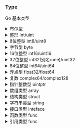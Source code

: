 
### Type
Go 基本类型
<details>
<summary>布尔型</summary>

```go
var b bool
b  = true
fmt.Printf("b is of type %t\n", b)
e := bool(true)
fmt.Printf("e is of type %t\n", e)
```

- 长度：1字节
- 取值范围：true/false
- 只能使用true/false值，不能使用数字代替布尔值

</details>

<details>
<summary>整形 int/uint</summary>

```go
package main
import "fmt"
func main() {
  // n 是一个长度为 10 的数组
  var n [10]int 
  var i,j int

  /* 为数组 n 初始化元素 */         
  for i = 0; i < 10; i++ {
    n[i] = i + 100 /* 设置元素为 i + 100 */
  }

  /* 输出每个数组元素的值 */
  for j = 0; j < 10; j++ {
    fmt.Printf("Element[%d] = %d\n", j, n[j] )
  }
}
```

- int/uint
- 根据平台可能为32/64位

</details>

<details>
<summary>8位整型 int8/uint8</summary>

```go
u8 := []uint8{98, 99}

a := byte(255)  //11111111 这是byte的极限， 因为 a := byte(256)//越界报错， 0~255正好256个数，不能再高了
b := uint8(255) //11111111 这是uint8的极限，因为 c := uint8(256)//越界报错，0~255正好256个数，不能再高了
c := int8(127)  //01111111 这是int8的极限， 因为 b := int8(128)//越界报错， 0~127正好128个数，所以int8的极限只是256的一半
d := int8(a)    //11111111 打印出来则是-0000001，int8(128)、int8(255)、int8(byte(255))都报错越界，因为int极限是127，但是却可以写：int8(a)，第一位拿来当符号了
e := int8(c)    //01111111 打印出来还是01111111
fmt.Printf("%08b %d \n", a, a)
fmt.Printf("%08b %d \n", b, b)
fmt.Printf("%08b %d \n", c, c)
fmt.Printf("%08b %d \n", d, d)
fmt.Printf("%08b %d \n", e, e)
```

- int8/uint8
- 长度：1 字节
- 取值范围：-128~127/0~255

</details>

<details>
<summary>字节型 byte</summary>

```go
// 这里不能写成 b := []byte{"Golang"}，这里是利用类型转换。
b := []byte("Golang")
c := []byte("go")
d := []byte("Go")
println(b,c,d)
```

- byte(uint8别名)

**基本处理函数**

- `Contains()` 返回是否包含子切片
- `Count()` 子切片非重叠实例的数量
- `Map()` 函数，将byte 转化为Unicode，然后进行替换
- `Repeat()` 将切片复制count此，返回这个新的切片
- `Replace()` 将切片中的一部分 替换为另外的一部分
- `Runes()` 将 S 转化为对应的 UTF-8 编码的字节序列，并且返回对应的Unicode 切片
- `Join()` 函数，将子字节切片连接到一起。

可以参考下面列子来理解上面 7 个方法
```go
package main
import (
  "bytes"
  "fmt"
)
func main() {
  // 这里不能写成 b := []byte{"Golang"}，这里是利用类型转换。
  b := []byte("Golang")
  subslice1 := []byte("go")
  subslice2 := []byte("Go")
  // func Contains(b, subslice [] byte) bool
  // 检查字节切片b ，是否包含子字节切片 subslice
  fmt.Println(bytes.Contains(b, subslice1))
  fmt.Println(bytes.Contains(b, subslice2))


  s2 := []byte("同学们，上午好")
  m := func(r rune) rune {
    if r == '上' {
      r = '下'
    }
    return r
  }
  fmt.Println(string(s2))
  // func Map(mapping func(r rune) rune, s []byte) []byte
  // Map函数: 首先将 s 转化为 UTF-8编码的字符序列，
  // 然后使用 mapping 将每个Unicode字符映射为对应的字符，
  // 最后将结果保存在一个新的字节切片中。
  fmt.Println(string(bytes.Map(m, s2)))


  s3 := []byte("google")
  old := []byte("o")
  //这里 new 是一个字节切片，不是关键字了
  new := []byte("oo")
  n := 1
  // func Replace(s, old, new []byte, n int) []byte
  //返回字节切片 S 的一个副本， 并且将前n个不重叠的子切片 old 替换为 new，如果n < 0 那么不限制替换的数量
  fmt.Println(string(bytes.Replace(s3, old, new, n)))
  fmt.Println(string(bytes.Replace(s3, old, new, -1)))


  // 将字节切片 转化为对应的 UTF-8编码的字节序列，并且返回对应的 Unicode 切片。
  s4 := []byte("中华人民共和国")
  r1 := bytes.Runes(s4)
  // func Runes(b []byte) []rune
  fmt.Println(string(s4), len(s4))  // 字节切片的长度
  fmt.Println(string(r1), len(r1))  // rune 切片的长度


  // 字节切片 的每个元素，依旧是字节切片。
  s5 := [][]byte{
    []byte("你好"),
    []byte("世界"),  //这里的逗号，必不可少
  }
  sep := []byte(",")
  // func Join(s [][]byte, sep []byte) []byte
  // 用字节切片 sep 吧 s中的每个字节切片连接成一个，并且返回.
  fmt.Println(string(bytes.Join(s5, sep)))
}
```

</details>

<details>
<summary>16位整型 int16/uint16</summary>

- int16/uint16
- 长度：2字节
- 取值范围：-32768~32767/0~65535

</details>

<details>
<summary>32位整型 int32(别名rune)/uint32</summary>

- int32(别名rune)/uint32
- 长度：4字节
- 取值范围：-2^32/2~2^32/2-1/0~2^32-1

</details>

<details>
<summary>64位整型 int64/uint64</summary>

- int64/uint64
- 长度：8字节
- 取值范围：-2^64/2~2^64/2-1/0~2^64-1

</details>

<details>
<summary>浮点型 float32/float64</summary>

```go
package main
import "fmt"

func main() {
  var x float64
  x = 20.0
  fmt.Println(x)
  fmt.Printf("x is of type %T\n", x)

  a := float64(20.0)
  b := 42 
  fmt.Println(a)
  fmt.Println(b)
  fmt.Printf("a is of type %T\n", a)
  fmt.Printf("b is of type %T\n", b)
}
```

- float32/float64
- 长度：4/8字节
- 小数位：精确到 7/15 位小数

</details>

<details>
<summary>复数 complex64/complex128</summary>

- complex64/complex128
- 长度：8/16

</details>

<details>
<summary>指针整数型 uintptr</summary>

用于指针运算，GC 不把 uintptr 当指针，uintptr 无法持有对象。uintptr 类型的目标会被回收。

- uintptr
- 保存指正的 32 位或者 64 位整数型

```go
// 示例：通过指针修改结构体字段
package main
import (
  "fmt"
  "unsafe"
)

func main() {
  s := struct {
    a byte
    b byte
    c byte
    d int64
  }{0, 0, 0, 0}

  // 将结构体指针转换为通用指针
  p := unsafe.Pointer(&s)
  // 保存结构体的地址备用（偏移量为 0）
  up0 := uintptr(p)
  // 将通用指针转换为 byte 型指针
  pb := (*byte)(p)
  // 给转换后的指针赋值
  *pb = 10
  // 结构体内容跟着改变
  fmt.Println(s)

  // 偏移到第 2 个字段
  up := up0 + unsafe.Offsetof(s.b)
  // 将偏移后的地址转换为通用指针
  p = unsafe.Pointer(up)
  // 将通用指针转换为 byte 型指针
  pb = (*byte)(p)
  // 给转换后的指针赋值
  *pb = 20
  // 结构体内容跟着改变
  fmt.Println(s)

  // 偏移到第 3 个字段
  up = up0 + unsafe.Offsetof(s.c)
  // 将偏移后的地址转换为通用指针
  p = unsafe.Pointer(up)
  // 将通用指针转换为 byte 型指针
  pb = (*byte)(p)
  // 给转换后的指针赋值
  *pb = 30
  // 结构体内容跟着改变
  fmt.Println(s)

  // 偏移到第 4 个字段
  up = up0 + unsafe.Offsetof(s.d)
  // 将偏移后的地址转换为通用指针
  p = unsafe.Pointer(up)
  // 将通用指针转换为 int64 型指针
  pi := (*int64)(p)
  // 给转换后的指针赋值
  *pi = 40
  // 结构体内容跟着改变
  fmt.Println(s)
}
```

</details>

<details>
<summary>数组类型 array</summary>

数组声明语法

```go
var variable_name [SIZE]variable_type
```

数组是具有相同唯一类型的一组已编号且长度固定的数据项序列，这种类型可以是任意的原始类型例如整形、字符串或者自定义类型。  

```go
package main
import "fmt"
func main() {
  // 声明一个长度为5的整数数组
  // 一旦数组被声明了，那么它的数据类型跟长度都不能再被改变。
  var array1 [5]int
  
  fmt.Printf("array1: %d\n\n", array1)

  // 声明一个长度为5的整数数组
  // 初始化每个元素
  array2 := [5]int{12, 123, 1234, 12345, 123456}
  array2[1] = 5000
  fmt.Printf("array2: %d\n\n", array2[1])
  
  // n 是一个长度为 10 的数组
  var n [10]int 
  var i,j int

  /* 为数组 n 初始化元素 */         
  for i = 0; i < 10; i++ {
    n[i] = i + 100 /* 设置元素为 i + 100 */
  }

  /* 输出每个数组元素的值 */
  for j = 0; j < 10; j++ {
    fmt.Printf("Element[%d] = %d\n", j, n[j] )
  }

  /* 数组 - 5 行 2 列*/
  var a = [5][2]int{ {0,0}, {1,2}, {2,4}, {3,6},{4,8}}
  var e, f int

  /* 输出数组元素 */
  for  e = 0; e < 5; e++ {
    for f = 0; f < 2; f++ {
        fmt.Printf("a[%d][%d] = %d\n", e,f, a[e][f] )
    }
  }
}
```

初始化数组中 {} 中的元素个数不能大于 [] 中的数字。
如果忽略 [] 中的数字不设置数组大小，Go 语言会根据元素的个数来设置数组的大小：

```go
var array1 = [...]float32{1000.0, 2.0, 3.4, 7.0, 50.0}
```

数组元素可以通过索引（位置）来读取。格式为数组名后加中括号，中括号中为索引的值。例如：

```go
float32 salary = array1[9]
```

以上实例读取了数组`array1`第`10`个元素的值。

多维数组，下面例子

```go
// 三行四列
a = [3][4]int{  
 {0, 1, 2, 3} ,   /*  第一行索引为 0 */
 {4, 5, 6, 7} ,   /*  第二行索引为 1 */
 {8, 9, 10, 11}   /*  第三行索引为 2 */
}
```

访问多维数组

```go
// 访问第2行第3列
int val = a[2][3]
```

</details>

<details>
<summary>结构类型 struct</summary>

```go
package main
import "fmt"
type Vertex struct {
	X int
	Y int
}
func main() {
  fmt.Println(Vertex{1, 2})
  
  // 结构体字段使用点号来访问。
	v := Vertex{1, 2}
	v.X = 4
  fmt.Println(v.X)
  
  // 结构体字段可以通过结构体指针来访问。
	e := Vertex{1, 2}
	p := &e
	p.X = 1e9
  fmt.Println(e)
  
  
  var (
    v1 = Vertex{1, 2}  // 类型为 Vertex
    v2 = Vertex{X: 1}  // Y:0 被省略
    v3 = Vertex{}      // X:0 和 Y:0
    p  = &Vertex{1, 2} // 类型为 *Vertex , 特殊的前缀 & 返回一个指向结构体的指针
  )
  fmt.Println(v1, p, v2, v3)
}
```

简单的结构体

```go
type T struct {a, b int}
```

结构体里的字段都有 名字，像 `field1`、`field2` 等，如果字段在代码中从来也不会被用到，那么可以命名它为 `_`。上面简单的结构体定义，下面调用方法：

```go
var s T
s.a = 5
s.b = 8
```

数组可以看作是一种结构体类型，不过它使用下标而不是具名的字段。

```go
var t *T
t = new(T)
```

上面简单的管用语句方法`t := new(T)`，变量 `t` 是一个指向 `T` 的指针，此时结构体字段的值是它们所属类型的零值。

声明 `var t T` 也会给 `t` 分配内存，并零值化内存，但是这个时候 `t` 是类型`T`。在这两种方式中，`t` 通常被称做类型 `T` 的一个实例（instance）或对象（object）。

一个非常简单的例子[structs_fields.go](./example/structs/structs_fields.go)运行例子查看结果：

```bash
→ go run test/structs_fields.go

The int is: 10
The float is: 15.500000
The string is: Chris
&{10 15.5 Chris}
```

**使用 new**

</details>

<details>
<summary>字符串类型 string</summary>

```go
var str string //声明一个字符串
str = "Go lang"  //赋值
ch :=str[0]    //获取第一个字符
len :=len(str) //字符串的长度,len是内置函数 ,len=5
```

len函数是Go中内置函数，不引入strings包即可使用。len(string)返回的是字符串的字节数。len函数所支持的入参类型如下：

- len(Array) 数组的元素个数
- len(*Array) 数组指针中的元素个数,如果入参为nil则返回0
- len(Slice) 数组切片中元素个数,如果入参为nil则返回0
- len(map) 字典中元素个数,如果入参为nil则返回0
- len(Channel) Channel buffer队列中元素个数

</details>

<details>
<summary>接口类型 inteface</summary>

```go
package main
import (
   "fmt"
   "math"
)

/* 定义一个 interface */
type shape interface {
   area() float64
}

/* 定义一个 circle */
type circle struct {
   x,y,radius float64
}

/* 定义一个 rectangle */
type rectangle struct {
   width, height float64
}

/* 定义一个circle方法 (实现 shape.area())*/
func(circle circle) area() float64 {
   return math.Pi * circle.radius * circle.radius
}

/* 定义一个rectangle方法 (实现 shape.area())*/
func(rect rectangle) area() float64 {
   return rect.width * rect.height
}

/* 定义一个shape的方法*/
func getArea(shape shape) float64 {
   return shape.area()
}

func main() {
   circle := circle{x:0,y:0,radius:5}
   rectangle := rectangle {width:10, height:5}

   fmt.Printf("circle area: %f\n",getArea(circle))
   fmt.Printf("rectangle area: %f\n",getArea(rectangle))
}
```

</details>

<details>
<summary>函数类型 func</summary>

```go
package main
import "fmt"
type functinTyoe func(int, int) // 声明了一个函数类型
func (f functinTyoe)Serve() {
  fmt.Println("serve2")
}
func serve(int,int) {
  fmt.Println("serve1")
}
func main() {
  a := functinTyoe(serve)
  a(1,2)
  a.Serve()
}
```

</details>

<details>
<summary>引用类型 func</summary>


**切片**

> 是一种可以动态数组，可以按我们的希望增长和收缩。

- slice

**Map**

> 是一种无序的键值对的集合。是一种集合，所以我们可以像迭代数组和 slice 那样迭代它。

- map

```go
// 通过 make 来创建
dict := make(map[string]int)
// 通过字面值创建
dict := map[string]string{"Red": "#da1337", "Orange": "#e95a22"}

// 给 map 赋值就是指定合法类型的键，然后把值赋给键
colors := map[string]string{}
colors["Red"] = "#da1337"

// 不初始化 map , 就会创建一个 nil map。nil map 不能用来存放键值对，否则会报运行时错误
var colors map[string]string
colors["Red"] = "#da1337"
// Runtime Error:
// panic: runtime error: assignment to entry in nil map

//选择是只返回值，然后判断是否是零值来确定键是否存在。
value := colors["Blue"]
if value != "" {
  fmt.Println(value)
}
```

在函数间传递 map 不是传递 map 的拷贝。所以如果我们在函数中改变了 map，那么所有引用 map 的地方都会改变

```go
func main() {
  colors := map[string]string{
     "AliceBlue":   "#f0f8ff",
     "Coral":       "#ff7F50",
     "DarkGray":    "#a9a9a9",
     "ForestGreen": "#228b22",
  }
  for key, value := range colors {
      fmt.Printf("Key: %s  Value: %s\n", key, value)
  }
  removeColor(colors, "Coral")
  for key, value := range colors {
      fmt.Printf("Key: %s  Value: %s\n", key, value)
  }
}
func removeColor(colors map[string]string, key string) {
    delete(colors, key)
}
```

<details>
<summary>通道 chan</summary>

</details>


Go 的值类型与引用类型
```
值类型：
    整型（int8,uint等）                 # 基础类型之数字类型
    浮点型（float32，float64）          # 基础类型之数字类型
    复数()                             # 基础类型之数字类型
    布尔型（bool）                      # 基础类型
    字符串（string）                    # 基础类型
    数组                               # 复合类型 
    结构体（struct）                    # 复合类型

引用类型：即保存的是对程序中一个变量的或状态的间接引用，对其修改将影响所有该引用的拷贝
    指针
    切片（slice）
    字典（map）
    函数
    管道（chan）
    接口（interface）
```
注意：
- 基本数据类型是 Go 语言实际的原子
- 复合数据类型是由不同的方式组合基本类型构造出来的数据类型，如：数组，slice，map，结构体
- 没有字符型，使用 byte 来保存单个字母

Go 类型判断
```go
a := 1
fmt.Printf("%T",a);                 // 输出变量 a 的类型，int
```
注意：int32 和 int 是两种不同的类型，编译器不会自动转换，需要类型转换。  

Go 常见格式化输出如下
```
%%	%字面量
%b	二进制整数值，基数为 2，或者是一个科学记数法表示的指数为 2 的浮点数
%c	字符型
%d	十进制数值，基数为 10
%e	科学记数法 e 表示的浮点或者复数
%E	科学记数法 E 表示的浮点或者附属
%f	标准计数法表示的浮点或者附属
%o	8 进制度
%p	十六进制表示的一个地址值
%s	字符串
%T	输出值的类型
```

Go 允许使用类型别名
```go
type bigint int64	            // 支持使用括号，同时起多个别名
var a bigint
```

Go 多数据分组书写
```go
const(
    i = 100
    pi = 3.1415
    prefix = "Go_"
)

var(
    i int
    pi float32
    prefix string
)
```

### Var
Go 变量声明的三种方式：
```go
var a int		    // 声明一个整形变量，默认为0
var b = 10		    // 声明并初始化，且自动推导类型
c := 20			    // 初始化，且自动推导
```
注意：
- `:=`定义变量只能在函数内部使用，所以经常用 var 定义全局变量
- Go 对已经声明但未使用的变量会在编译阶段报错：`** not used`
- Go 中的标识符以字母或者下划线开头，大小写敏感
- Go 推荐使用驼峰命名

Go 多变量同时声明
```go
var a,b string
var a1,b1 string = "哼","哈"
var a2,b2 int = 1,2             // 类型可以直接省略
c,d := 1,2
var(
	e int
	f bool
)
```

Go 的默认值机制  
Go 变量初始化会自带默认值，不像其他语言为空，下面列出各种数据类型对应的 0 值：  
```go
int     0
int8    0
int32   0
int64   0
uint    0x0
rune    0           // rune的实际类型是 int32
byte    0x0         // byte的实际类型是 uint8
float32 0           // 长度为 4 byte
float64 0           // 长度为 8 byte
bool    false
string  ""
```

Go 变量值互换
```go
m,n = n,m			// 变量值互换
temp,_ = m,n		// 匿名变量：变量值互换，且丢弃变量n 
```
注意，`_` 是个特殊的变量名，任何赋予它的值都会被丢弃。该变量不占用命名空间，也不会分配内存。
```go
_, b := 34, 35      // 将值`35`赋予`b`，并同时丢弃`34`：
```

Go 变量声明，正确示例如下
```go
in, err := os.Open(file)
out, err := os.Create(file)     // 此处的 err其实是赋值
```
但是，如果在第二行赋值的变量名全部和第一行一致，则编译不通过：
```go
in, err := os.Open(file)
in, err := os.Create(file)     // 即 := 必须确保至少有一个变量是用于声明
```
注意： `:=` 只有对已经在同级词法域声明过的变量才和赋值操作语句等价，如果变量是在外部词法域声明的，那么 `:=` 将会在当前词法域重新声明一个新的变量。

Go 变量的类型转换
```go
// 只能类型显式转换
var a float32 = 1.1

// 省略 var, 简短形式，使用 := 赋值操作符
b := int(a)
// 不兼容的类型不能转换类型
```

- 关于全局变量和局部变量
> 全局变量名 以大写开头  
> 全局变量不可以省略 var ，可以使用并行的方式  
> 所有变量都可以使用类型推断  
> 局部变量不可以使用 var() 简写的形式  

### Const
常量：在编译阶段就确定下来的值，程序运行时无法改变。  

Go 常量定义的方式如下：
```go
const A = 3
const PI float32 = 3.1415
const mask = 1 << 3						// 常量与表达式
//const Home = os.GetEnv(“HOME”);		// 错误写法：常量赋值是一个编译期行为，右边的值不能出现在运行时才能得到结果的值。 

import "unsafe"
// 常量可以用len(), cap(), unsafe.Sizeof()常量计算表达式的值。
// 常量表达式中，函数必须是内置函数，否则编译不过
const (
  a = "abc"
  b = len(a)
  c = unsafe.Sizeof(a)
) 
```

Go 的关键字 iota  
iota 是特殊常量，可以认为是一个可以被编译器修改的常量。关键字 iota 声明初始值为 0，每行递增 1  
```go
const (
	a = iota    	        // 0
    b =	iota 		        // 1        
    c = iota 		        // 2
)

const (
	d = iota    	        // 0
    e 				        // 1        
    f 				        // 2
)

// 如果 iota 在同一行，则值都一样
const (
	g = iota    	        //0
    h,i,j = iota,iota,iota 	       
    k 				        // 2
)

const (
	// 第一个 iota 等于 0，每当 iota 在新的一行被使用时，它的值都会自动加 1；
	// 所以 a=0, b=1, c=2 可以简写为如下形式：
	a = iota // 0
	b        // 1
	c        // 2
	d = "ha" // 独立值"ha"，iota += 1
	e        // 独立值"ha"，iota += 1
	f = 100  // 独立值 100，iota += 1
	g        // 独立值 100，iota += 1
	h = iota // 7, 恢复计数
	i        // 8
)

const (
	i1 = -1
	j1 = iota // 1，由于 iota 在 const 的第二行出现，因此是 1
	k1
)
```
为什么设计 iota？  
在 Go 中有一种情况，我们并不关心值，而只是设计一个常量，能够区分与别的常量不同就可以了。这其实就像是在别的语言中使用枚举类，但是在 Go 中没有枚举类，于是可以用 iota 创造出一组值不同的常量。比如 for 循环、excel 表格里，用自增整数可以作出那些千变万化的计算公式。  
```go
// 实现枚举例子
type State int

// iota 初始化后会自动递增
const (
    Running State = iota    // value --> 0
    Stopped                 // value --> 1
    Rebooting               // value --> 2
    Terminated              // value --> 3
)

func (this State) String() string {
    switch this {
    case Running:
        return "Running"
    case Stopped:
        return "Stopped"
    default:
        return "Unknown"
    }
}

func main() {
    state := Stopped
    fmt.Println("state", state) // state Stopped，没有重载 String 函数的情况下则输出 state 1
}
```

根据不同的表达式，可以很快创建出很多不同的、有规律的的常量组。
```go
// 偶数常量组
const (
    even1    = (iota+1)*2  //2
    even2                  //4
    even3                  //6
    even4                  //8
    even5                  //10
)
```

